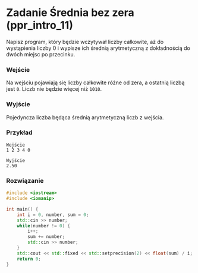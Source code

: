 # Zadanie Średnia bez zera (ppr_intro_11)

Napisz program, który będzie wczytywał liczby całkowite, aż do wystąpienia liczby 0 i wypisze ich średnią arytmetyczną z dokładnością do dwóch miejsc po przecinku.

### Wejście

Na wejściu pojawiają się liczby całkowite różne od zera, a ostatnią liczbą jest `0`. Liczb nie będzie więcej niż `1010`.

### Wyjście

Pojedyncza liczba będąca średnią arytmetyczną liczb z wejścia.

### Przykład

```
Wejście
1 2 3 4 0

Wyjście
2.50
```

### Rozwiązanie

```cpp
#include <iostream>
#include <iomanip> 

int main() {
    int i = 0, number, sum = 0;
    std::cin >> number;
    while(number != 0) {
        i++;
        sum += number;
        std::cin >> number;
    }
	std::cout << std::fixed << std::setprecision(2) << float(sum) / i;
    return 0;
}
```